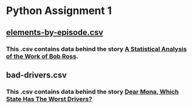 # Python Assignment 1

## [elements-by-episode.csv](https://github.com/HawkDon/Python_Assignment1/blob/master/elements-by-episode.csv)
### This .csv contains data behind the story [A Statistical Analysis of the Work of Bob Ross](https://fivethirtyeight.com/features/a-statistical-analysis-of-the-work-of-bob-ross/).

## bad-drivers.csv
### This .csv contains data behind the story [Dear Mona, Which State Has The Worst Drivers?](http://fivethirtyeight.com/datalab/which-state-has-the-worst-drivers/)
